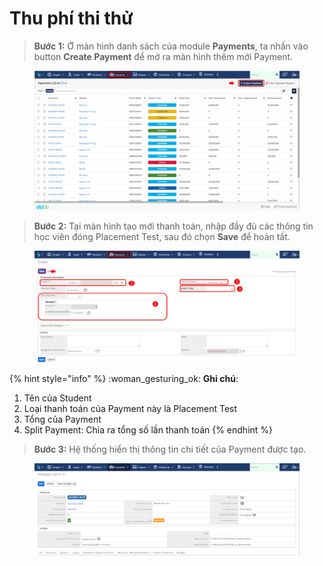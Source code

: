# Thu phí thi thử

> **Bước 1:** Ở màn hình danh sách của module **Payments**, ta nhấn vào button **Create Payment** để mở ra màn hình thêm mới Payment.

<figure><img src="../../.gitbook/assets/image (45).png" alt=""><figcaption></figcaption></figure>

> **Bước 2:**&#x20;
> Tại màn hình tạo mới thanh toán, nhập đầy đủ các thông tin học viên đóng Placement Test, sau đó chọn **Save** để hoàn tất.

<figure><img src="../../.gitbook/assets/image (9) (1) (3).png" alt=""><figcaption></figcaption></figure>

{% hint style="info" %}
:woman\_gesturing\_ok: **Ghi chú**:

1. Tên của Student
2. Loại thanh toán của Payment này là Placement Test
3. Tổng của Payment&#x20;
4. Split Payment: Chia ra tổng số lần thanh toán
{% endhint %}

> **Bước 3:** Hệ thống hiển thị thông tin chi tiết của Payment được tạo.

<figure><img src="../../.gitbook/assets/image (46) (2).png" alt=""><figcaption></figcaption></figure>
